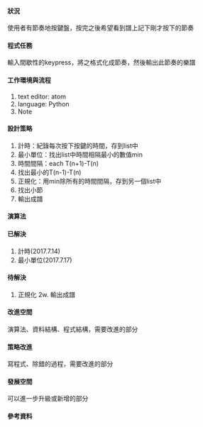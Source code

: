 #### 狀況
使用者有節奏地按鍵盤，按完之後希望看到譜上記下剛才按下的節奏

#### 程式任務
輸入間歇性的keypress，將之格式化成節奏，然後輸出此節奏的樂譜

#### 工作環境與流程
1. text editor: atom
2. language: Python
3. Note

#### 設計策略
1. 計時：紀錄每次按下按鍵的時間，存到list中
2. 最小單位：找出list中時間相隔最小的數值min
  1. 時間間隔：each T(n+1)-T(n)
  2. 找出最小的T(n-1)-T(n)  
3. 正規化：用min除所有的時間間隔，存到另一個list中
4. 找出小節
5. 輸出成譜

#### 演算法

#### 已解決
1. 計時(2017.7.14)
2. 最小單位(2017.7.17)

#### 待解決
1. 正規化
2w. 輸出成譜

#### 改進空間
演算法、資料結構、程式結構，需要改進的部分

#### 策略改進
寫程式、除錯的過程，需要改進的部分

#### 發展空間
可以進一步升級或新增的部分

#### 參考資料
